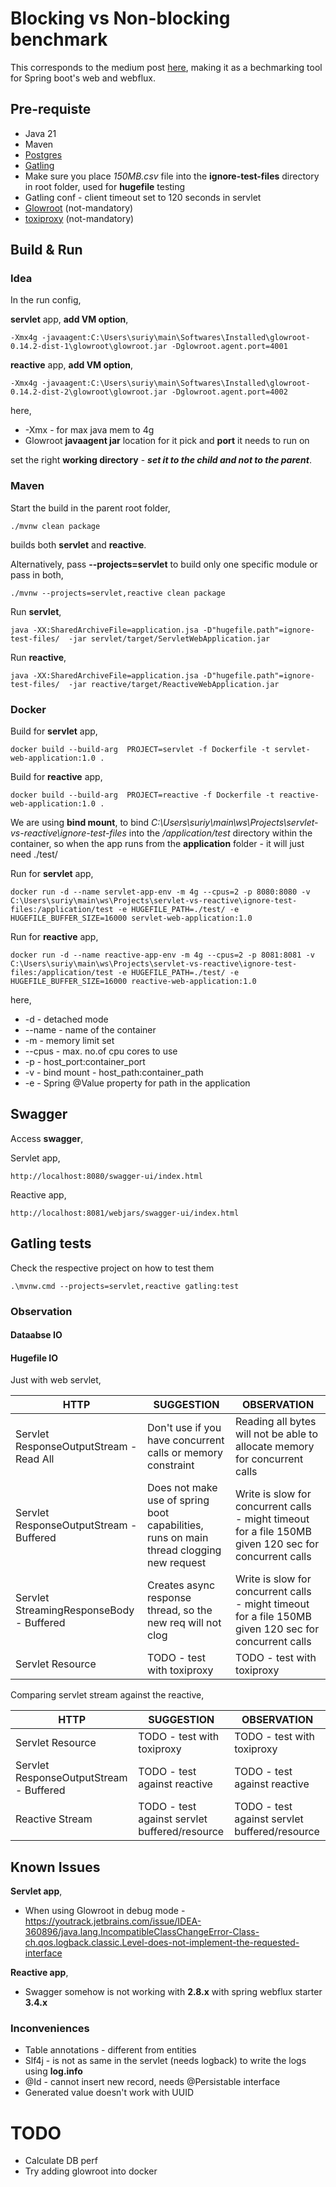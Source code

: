 # Blocking vs Non-blocking benchmark

This corresponds to the medium post [here](https://medium.com/p/ef95ca9f02b7/edit), making it as a bechmarking tool for Spring boot's web and webflux. 

## Pre-requiste

- Java 21
- Maven
- [Postgres](https://www.postgresql.org/)
- [Gatling](https://gatling.io/)
- Make sure you place *150MB.csv* file into the **ignore-test-files** directory in root folder, used for **hugefile** testing
- Gatling conf - client timeout set to 120 seconds in servlet 
- [Glowroot](https://glowroot.org/) (not-mandatory)
- [toxiproxy](https://github.com/Shopify/toxiproxy) (not-mandatory)

## Build & Run

### Idea

In the run config,

**servlet** app, **add VM option**,
```
-Xmx4g -javaagent:C:\Users\suriy\main\Softwares\Installed\glowroot-0.14.2-dist-1\glowroot\glowroot.jar -Dglowroot.agent.port=4001
```

**reactive** app, **add VM option**,
```
-Xmx4g -javaagent:C:\Users\suriy\main\Softwares\Installed\glowroot-0.14.2-dist-2\glowroot\glowroot.jar -Dglowroot.agent.port=4002
```
here,
- -Xmx - for max java mem to 4g
- Glowroot **javaagent jar** location for it pick and **port** it needs to run on

set the right **working directory** - **_set it to the child and not to the parent_**.

### Maven

Start the build in the parent root folder,
```
./mvnw clean package
```
builds both **servlet** and **reactive**. 

Alternatively, pass **--projects=servlet** to build only one specific module or pass in both,
```
./mvnw --projects=servlet,reactive clean package
```

Run **servlet**,

```
java -XX:SharedArchiveFile=application.jsa -D"hugefile.path"=ignore-test-files/  -jar servlet/target/ServletWebApplication.jar 
```

Run **reactive**,

```
java -XX:SharedArchiveFile=application.jsa -D"hugefile.path"=ignore-test-files/  -jar reactive/target/ReactiveWebApplication.jar 
```

### Docker

Build for **servlet** app,
```
docker build --build-arg  PROJECT=servlet -f Dockerfile -t servlet-web-application:1.0 .
```

Build for **reactive** app,
```
docker build --build-arg  PROJECT=reactive -f Dockerfile -t reactive-web-application:1.0 .
```

We are using **bind mount**, to bind *C:\Users\suriy\main\ws\Projects\servlet-vs-reactive\ignore-test-files* into the */application/test* directory within the container,
so when the app runs from the **application** folder - it will just need ./test/

Run for **servlet** app,
```
docker run -d --name servlet-app-env -m 4g --cpus=2 -p 8080:8080 -v C:\Users\suriy\main\ws\Projects\servlet-vs-reactive\ignore-test-files:/application/test -e HUGEFILE_PATH=./test/ -e HUGEFILE_BUFFER_SIZE=16000 servlet-web-application:1.0
```

Run for **reactive** app,
```
docker run -d --name reactive-app-env -m 4g --cpus=2 -p 8081:8081 -v C:\Users\suriy\main\ws\Projects\servlet-vs-reactive\ignore-test-files:/application/test -e HUGEFILE_PATH=./test/ -e HUGEFILE_BUFFER_SIZE=16000 reactive-web-application:1.0
```
here,

- -d - detached mode
- --name - name of the container
- -m - memory limit set
- --cpus - max. no.of cpu cores to use
- -p - host_port:container_port
- -v - bind mount - host_path:container_path
- -e - Spring @Value property for path in the application

## Swagger

Access **swagger**,

Servlet app,
```
http://localhost:8080/swagger-ui/index.html
```

Reactive app,
```
http://localhost:8081/webjars/swagger-ui/index.html
```

## Gatling tests 

Check the respective project on how to test them

```
.\mvnw.cmd --projects=servlet,reactive gatling:test
```

### Observation

#### Dataabse IO

#### Hugefile IO

Just with web servlet,

| HTTP                                     | SUGGESTION                                                                              | OBSERVATION                                                                                            |
|------------------------------------------|-----------------------------------------------------------------------------------------|--------------------------------------------------------------------------------------------------------|
| Servlet ResponseOutputStream - Read All  | Don't use if you have concurrent calls or memory constraint                             | Reading all bytes will not be able to allocate memory for concurrent calls                             | 
| Servlet ResponseOutputStream - Buffered  | Does not make use of spring boot capabilities, runs on main thread clogging new request | Write is slow for concurrent calls - might timeout for a file 150MB given 120 sec for concurrent calls |
| Servlet StreamingResponseBody - Buffered | Creates async response thread, so the new req will not clog                             | Write is slow for concurrent calls - might timeout for a file 150MB given 120 sec for concurrent calls |
| Servlet Resource                         | TODO - test with toxiproxy                                                              | TODO - test with toxiproxy                                                                             |

Comparing servlet stream against the reactive, 

| HTTP                                    | SUGGESTION                                    | OBSERVATION                                   |
|-----------------------------------------|-----------------------------------------------|-----------------------------------------------|
| Servlet Resource                        | TODO - test with toxiproxy                    | TODO - test with toxiproxy                    | 
| Servlet ResponseOutputStream - Buffered | TODO - test against reactive                  | TODO - test against reactive                  |
| Reactive Stream                         | TODO - test against servlet buffered/resource | TODO - test against servlet buffered/resource |


## Known Issues

**Servlet app**,
- When using Glowroot in debug mode - https://youtrack.jetbrains.com/issue/IDEA-360896/java.lang.IncompatibleClassChangeError-Class-ch.qos.logback.classic.Level-does-not-implement-the-requested-interface

**Reactive app**,
- Swagger somehow is not working with **2.8.x** with spring webflux starter **3.4.x**

### Inconveniences

- Table annotations - different from entities
- Slf4j - is not as same in the servlet (needs logback) to write the logs using **log.info**
- @Id - cannot insert new record, needs @Persistable interface
- Generated value doesn't work with UUID

# TODO

- Calculate DB perf
- Try adding glowroot into docker 

